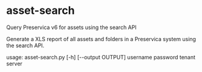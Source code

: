 # asset-search
Query Preservica v6 for assets using the search API

Generate a XLS report of all assets and folders in a Preservica system using the search API.

usage: asset-search.py [-h] [--output OUTPUT] username password tenant server
